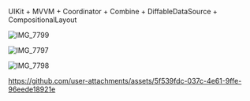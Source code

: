 UIKit + MVVM + Coordinator + Combine + DiffableDataSource + CompositionalLayout

![IMG_7799](https://github.com/user-attachments/assets/8b2ec534-b929-4934-8df8-681ec65cece7)

![IMG_7797](https://github.com/user-attachments/assets/79e47a12-1b1c-4375-a60c-dd87ee30c350)

![IMG_7798](https://github.com/user-attachments/assets/b569f807-76bf-4146-a7f3-a97efe51a237)

https://github.com/user-attachments/assets/5f539fdc-037c-4e61-9ffe-96eede18921e

